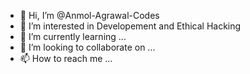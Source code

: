- 👋 Hi, I’m @Anmol-Agrawal-Codes
- 👀 I’m interested in Developement and Ethical Hacking
- 🌱 I’m currently learning ...
- 💞️ I’m looking to collaborate on ...
- 📫 How to reach me ...

<!---
Anmol-Agrawal-Codes/Anmol-Agrawal-Codes is a ✨ special ✨ repository because its `README.md` (this file) appears on your GitHub profile.
You can click the Preview link to take a look at your changes.
--->
